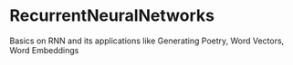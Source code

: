 # RecurrentNeuralNetworks
Basics on RNN and its applications like Generating Poetry, Word Vectors, Word Embeddings
